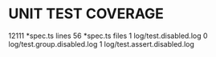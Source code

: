 
# UNIT TEST COVERAGE
12111 *spec.ts lines
56 *spec.ts files
1 log/test.disabled.log
0 log/test.group.disabled.log
1 log/test.assert.disabled.log
